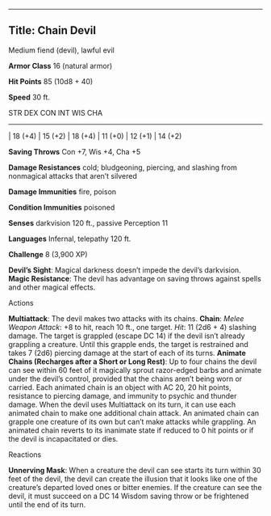 -------------------------
Title: Chain Devil
-------------------------


Medium fiend (devil), lawful evil

**Armor Class** 16 (natural armor)

**Hit Points** 85 (10d8 + 40)

**Speed** 30 ft.

  STR         DEX         CON         INT         WIS         CHA
  ----------- ----------- ----------- ----------- ----------- -----------
  | 18 (+4)   | 15 (+2)   | 18 (+4)   | 11 (+0)   | 12 (+1)   | 14 (+2)

**Saving Throws** Con +7, Wis +4, Cha +5

**Damage Resistances** cold; bludgeoning, piercing, and slashing from
nonmagical attacks that aren’t silvered

**Damage Immunities** fire, poison

**Condition Immunities** poisoned

**Senses** darkvision 120 ft., passive Perception 11

**Languages** Infernal, telepathy 120 ft.

**Challenge** 8 (3,900 XP)


**Devil’s Sight**: Magical darkness doesn’t impede the
    devil’s darkvision.
**Magic Resistance**: The devil has advantage on saving throws
    against spells and other magical effects.


Actions

**Multiattack**: The devil makes two attacks with its chains.
**Chain**: *Melee Weapon Attack*: +8 to hit, reach 10 ft.,
    one target. *Hit*: 11 (2d6 + 4) slashing damage. The target is
    grappled (escape DC 14) if the devil isn’t already grappling
    a creature. Until this grapple ends, the target is restrained and
    takes 7 (2d6) piercing damage at the start of each of its turns.
**Animate Chains (Recharges after a Short or Long Rest)**: Up to
    four chains the devil can see within 60 feet of it magically sprout
    razor-edged barbs and animate under the devil’s control, provided
    that the chains aren’t being worn or carried. Each animated chain is
    an object with AC 20, 20 hit points, resistance to piercing damage,
    and immunity to psychic and thunder damage. When the devil uses
    Multiattack on its turn, it can use each animated chain to make one
    additional chain attack. An animated chain can grapple one creature
    of its own but can’t make attacks while grappling. An animated chain
    reverts to its inanimate state if reduced to 0 hit points or if the
    devil is incapacitated or dies.


Reactions

**Unnerving Mask**: When a creature the devil can see starts its
    turn within 30 feet of the devil, the devil can create the illusion
    that it looks like one of the creature’s departed loved ones or
    bitter enemies. If the creature can see the devil, it must succeed
    on a DC 14 Wisdom saving throw or be frightened until the end of
    its turn.

